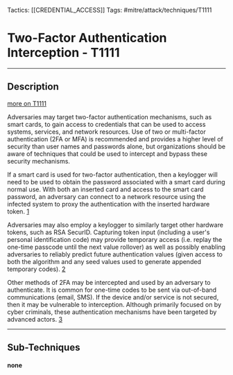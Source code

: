 Tactics: [[CREDENTIAL_ACCESS]]
Tags: #mitre/attack/techniques/T1111  

# Two-Factor Authentication Interception - T1111
---
## Description
[more on T1111](https://attack.mitre.org/techniques/T1111)

Adversaries may target two-factor authentication mechanisms, such as smart cards, to gain access to credentials that can be used to access systems, services, and network resources. Use of two or multi-factor authentication (2FA or MFA) is recommended and provides a higher level of security than user names and passwords alone, but organizations should be aware of techniques that could be used to intercept and bypass these security mechanisms.

If a smart card is used for two-factor authentication, then a keylogger will need to be used to obtain the password associated with a smart card during normal use. With both an inserted card and access to the smart card password, an adversary can connect to a network resource using the infected system to proxy the authentication with the inserted hardware token. [1](https://dl.mandiant.com/EE/assets/PDF_MTrends_2011.pdf)

Adversaries may also employ a keylogger to similarly target other hardware tokens, such as RSA SecurID. Capturing token input (including a user's personal identification code) may provide temporary access (i.e. replay the one-time passcode until the next value rollover) as well as possibly enabling adversaries to reliably predict future authentication values (given access to both the algorithm and any seed values used to generate appended temporary codes). [2](https://gcn.com/articles/2011/06/07/rsa-confirms-tokens-used-to-hack-lockheed.aspx)

Other methods of 2FA may be intercepted and used by an adversary to authenticate. It is common for one-time codes to be sent via out-of-band communications (email, SMS). If the device and/or service is not secured, then it may be vulnerable to interception. Although primarily focused on by cyber criminals, these authentication mechanisms have been targeted by advanced actors. [3](http://www.trendmicro.com/cloud-content/us/pdfs/security-intelligence/white-papers/wp-finding-holes-operation-emmental.pdf)

---
## Sub-Techniques

#### none
